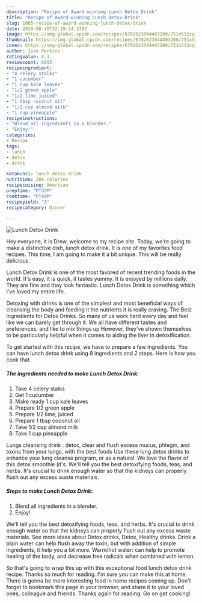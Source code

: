 ```yaml
---
description: "Recipe of Award-winning Lunch Detox Drink"
title: "Recipe of Award-winning Lunch Detox Drink"
slug: 1065-recipe-of-award-winning-lunch-detox-drink
date: 2020-08-15T22:19:24.270Z
image: https://img-global.cpcdn.com/recipes/6702623044403200/751x532cq70/lunch-detox-drink-recipe-main-photo.jpg
thumbnail: https://img-global.cpcdn.com/recipes/6702623044403200/751x532cq70/lunch-detox-drink-recipe-main-photo.jpg
cover: https://img-global.cpcdn.com/recipes/6702623044403200/751x532cq70/lunch-detox-drink-recipe-main-photo.jpg
author: Jose Perkins
ratingvalue: 4.3
reviewcount: 6955
recipeingredient:
- "4 celery stalks"
- "1 cucumber"
- "1 cup kale leaves"
- "1/2 green apple"
- "1/2 lime juiced"
- "1 tbsp coconut oil"
- "1/2 cup almond milk"
- "1 cup pineapple"
recipeinstructions:
- "Blend all ingredients in a blender."
- "Enjoy!"
categories:
- Recipe
tags:
- lunch
- detox
- drink

katakunci: lunch detox drink 
nutrition: 284 calories
recipecuisine: American
preptime: "PT35M"
cooktime: "PT48M"
recipeyield: "3"
recipecategory: Dinner

---
```



![Lunch Detox Drink](https://img-global.cpcdn.com/recipes/6702623044403200/751x532cq70/lunch-detox-drink-recipe-main-photo.jpg)

Hey everyone, it is Drew, welcome to my recipe site. Today, we're going to make a distinctive dish, lunch detox drink. It is one of my favorites food recipes. This time, I am going to make it a bit unique. This will be really delicious.

Lunch Detox Drink is one of the most favored of recent trending foods in the world. It's easy, it is quick, it tastes yummy. It is enjoyed by millions daily. They are fine and they look fantastic. Lunch Detox Drink is something which I've loved my entire life.

Detoxing with drinks is one of the simplest and most beneficial ways of cleansing the body and feeding it the nutrients it is really craving. The Best Ingredients for Detox Drinks. So many of us work hard every day and feel like we can barely get through it. We all have different tastes and preferences, and like to mix things up However, they&#39;ve shown themselves to be particularly helpful when it comes to aiding the liver in detoxification.


To get started with this recipe, we have to prepare a few ingredients. You can have lunch detox drink using 8 ingredients and 2 steps. Here is how you cook that.

<!--inarticleads1-->

##### The ingredients needed to make Lunch Detox Drink:

1. Take 4 celery stalks
1. Get 1 cucumber
1. Make ready 1 cup kale leaves
1. Prepare 1/2 green apple
1. Prepare 1/2 lime, juiced
1. Prepare 1 tbsp coconut oil
1. Take 1/2 cup almond milk
1. Take 1 cup pineapple


Lungs cleansing drink : detox, clear and flush excess mucus, phlegm, and toxins from your lungs, with the best foods Use these lung detox drinks to enhance your lung cleanse program, or as a natural. We love the flavor of this detox smoothie (it&#39;s. We&#39;ll tell you the best detoxifying foods, teas, and herbs. It&#39;s crucial to drink enough water so that the kidneys can properly flush out any excess waste materials. 

<!--inarticleads2-->

##### Steps to make Lunch Detox Drink:

1. Blend all ingredients in a blender.
1. Enjoy!


We&#39;ll tell you the best detoxifying foods, teas, and herbs. It&#39;s crucial to drink enough water so that the kidneys can properly flush out any excess waste materials. See more ideas about Detox drinks, Detox, Healthy drinks. Drink a plain water can help flush away the toxin, but with addition of simple ingredients, it help you a lot more. Warm/hot water: can help to promote healing of the body, and decrease free radicals when combined with lemon. 

So that's going to wrap this up with this exceptional food lunch detox drink recipe. Thanks so much for reading. I'm sure you can make this at home. There is gonna be more interesting food in home recipes coming up. Don't forget to bookmark this page in your browser, and share it to your loved ones, colleague and friends. Thanks again for reading. Go on get cooking!
